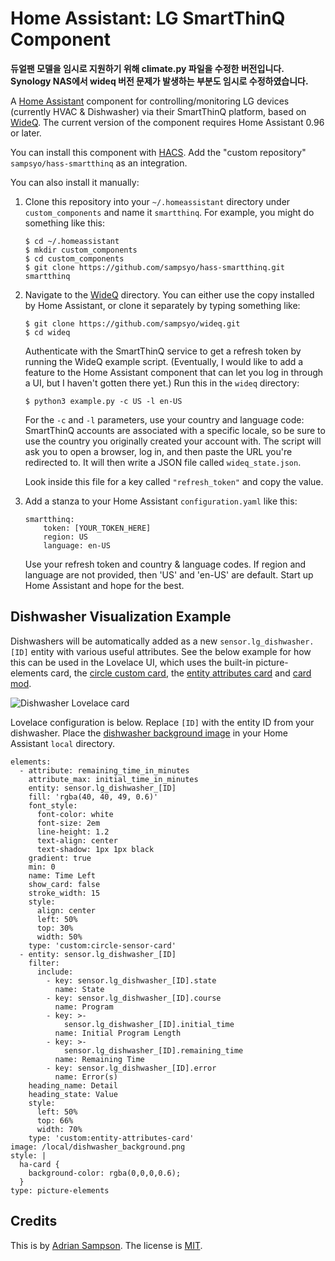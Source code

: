 Home Assistant: LG SmartThinQ Component
=======================================

**듀얼팬 모델을 임시로 지원하기 위해 climate.py 파일을 수정한 버전입니다.**
**Synology NAS에서 wideq 버전 문제가 발생하는 부분도 임시로 수정하였습니다.**

A [Home Assistant][hass] component for controlling/monitoring LG devices
(currently HVAC & Dishwasher) via their SmartThinQ platform, based on
[WideQ][].  The current version of the component requires Home Assistant 0.96
or later.

You can install this component with [HACS][].
Add the "custom repository" `sampsyo/hass-smartthinq` as an integration.

[hass]: https://home-assistant.io
[wideq]: https://github.com/sampsyo/wideq
[hacs]: https://github.com/hacs/integration

You can also install it manually:

1. Clone this repository into your `~/.homeassistant` directory under `custom_components` and name it `smartthinq`. For example, you might do something like this:

       $ cd ~/.homeassistant
       $ mkdir custom_components
       $ cd custom_components
       $ git clone https://github.com/sampsyo/hass-smartthinq.git smartthinq

2. Navigate to the [WideQ][] directory. You can either use the copy installed by Home Assistant, or clone it separately by typing something like:

       $ git clone https://github.com/sampsyo/wideq.git
       $ cd wideq

   Authenticate with the SmartThinQ service to get a refresh token by running the WideQ example script. (Eventually, I would like to add a feature to the Home Assistant component that can let you log in through a UI, but I haven't gotten there yet.) Run this in the `wideq` directory:

       $ python3 example.py -c US -l en-US

   For the `-c` and `-l` parameters, use your country and language code: SmartThinQ accounts are associated with a specific locale, so be sure to use the country you originally created your account with.
   The script will ask you to open a browser, log in, and then paste the URL you're redirected to. It will then write a JSON file called `wideq_state.json`.

   Look inside this file for a key called `"refresh_token"` and copy the value.

3. Add a stanza to your Home Assistant `configuration.yaml` like this:

       smartthinq:
           token: [YOUR_TOKEN_HERE]
           region: US
           language: en-US

   Use your refresh token and country & language codes. If region and language are not provided, then 'US' and 'en-US' are default.
   Start up Home Assistant and hope for the best.

Dishwasher Visualization Example
--------------------------------

Dishwashers will be automatically added as a new `sensor.lg_dishwasher.[ID]`
entity with various useful attributes. See the below example for how this can
be used in the Lovelace UI, which uses the built-in picture-elements card, the
[circle custom card](https://github.com/custom-cards/circle-sensor-card), the
[entity attributes
card](https://github.com/custom-cards/entity-attributes-card) and [card
mod](https://github.com/thomasloven/lovelace-card-mod).

![Dishwasher Lovelace card](dishwasher_lovelace.png)


Lovelace configuration is below. Replace `[ID]` with the entity ID
from your dishwasher. Place the [dishwasher background image](dishwasher_background.png)
in your Home Assistant `local` directory.

```
elements:
  - attribute: remaining_time_in_minutes
    attribute_max: initial_time_in_minutes
    entity: sensor.lg_dishwasher_[ID]
    fill: 'rgba(40, 40, 49, 0.6)'
    font_style:
      font-color: white
      font-size: 2em
      line-height: 1.2
      text-align: center
      text-shadow: 1px 1px black
    gradient: true
    min: 0
    name: Time Left
    show_card: false
    stroke_width: 15
    style:
      align: center
      left: 50%
      top: 30%
      width: 50%
    type: 'custom:circle-sensor-card'
  - entity: sensor.lg_dishwasher_[ID]
    filter:
      include:
        - key: sensor.lg_dishwasher_[ID].state
          name: State
        - key: sensor.lg_dishwasher_[ID].course
          name: Program
        - key: >-
            sensor.lg_dishwasher_[ID].initial_time
          name: Initial Program Length
        - key: >-
            sensor.lg_dishwasher_[ID].remaining_time
          name: Remaining Time
        - key: sensor.lg_dishwasher_[ID].error
          name: Error(s)
    heading_name: Detail
    heading_state: Value
    style:
      left: 50%
      top: 66%
      width: 70%
    type: 'custom:entity-attributes-card'
image: /local/dishwasher_background.png
style: |
  ha-card {
    background-color: rgba(0,0,0,0.6);
  }
type: picture-elements
```

Credits
-------

This is by [Adrian Sampson][adrian]. The license is [MIT][].

[adrian]: http://www.cs.cornell.edu/~asampson/
[mit]: https://opensource.org/licenses/MIT
